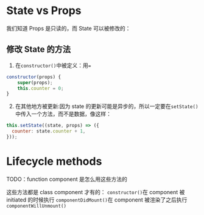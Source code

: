 # State vs Props

我们知道 Props 是只读的，而 State 可以被修改的：

## 修改 State 的方法

1. 在`constructor()`中被定义：用`=`

```js
constructor(props) {
    super(props);
    this.counter = 0;
}
```

2. 在其他地方被更新:因为 state 的更新可能是异步的，所以一定要在`setState()`中传入一个方法，而不是数据，像这样：

```js
this.setState((state, props) => ({
  counter: state.counter + 1,
}));
```

# Lifecycle methods

TODO：function component 是怎么用这些方法的

这些方法都是 class component 才有的：
`constructor()`在 component 被 initiated 的时候执行
`componentDidMount()`在 component 被渲染了之后执行
`componentWillUnmount()`

